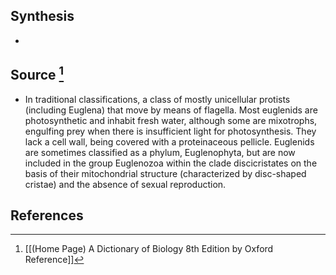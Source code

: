 ## Synthesis
- 
## Source [^1]
- In traditional classifications, a class of mostly unicellular protists (including Euglena) that move by means of flagella. Most euglenids are photosynthetic and inhabit fresh water, although some are mixotrophs, engulfing prey when there is insufficient light for photosynthesis. They lack a cell wall, being covered with a proteinaceous pellicle. Euglenids are sometimes classified as a phylum, Euglenophyta, but are now included in the group Euglenozoa within the clade discicristates on the basis of their mitochondrial structure (characterized by disc-shaped cristae) and the absence of sexual reproduction.
## References

[^1]: [[(Home Page) A Dictionary of Biology 8th Edition by Oxford Reference]]